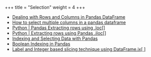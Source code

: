 +++
title = "Selection"
weight = 4
+++

-   [Dealing with Rows and Columns in Pandas DataFrame](https://www.geeksforgeeks.org/dealing-with-rows-and-columns-in-pandas-dataframe/)
-   [How to select multiple columns in a pandas dataframe](https://www.geeksforgeeks.org/dealing-with-rows-and-columns-in-pandas-dataframe/)
-   [Python | Pandas Extracting rows using .loc[]](https://www.geeksforgeeks.org/python-pandas-extracting-rows-using-loc/)
-   [Python | Extracting rows using Pandas .iloc[]](https://www.geeksforgeeks.org/python-extracting-rows-using-pandas-iloc/)
-   [Indexing and Selecting Data with Pandas](https://www.geeksforgeeks.org/indexing-and-selecting-data-with-pandas/)
-   [Boolean Indexing in Pandas](https://www.geeksforgeeks.org/boolean-indexing-in-pandas/)
-   [Label and Integer based slicing technique using DataFrame.ix[ ]](https://www.geeksforgeeks.org/python-pandas-dataframe-ix/)